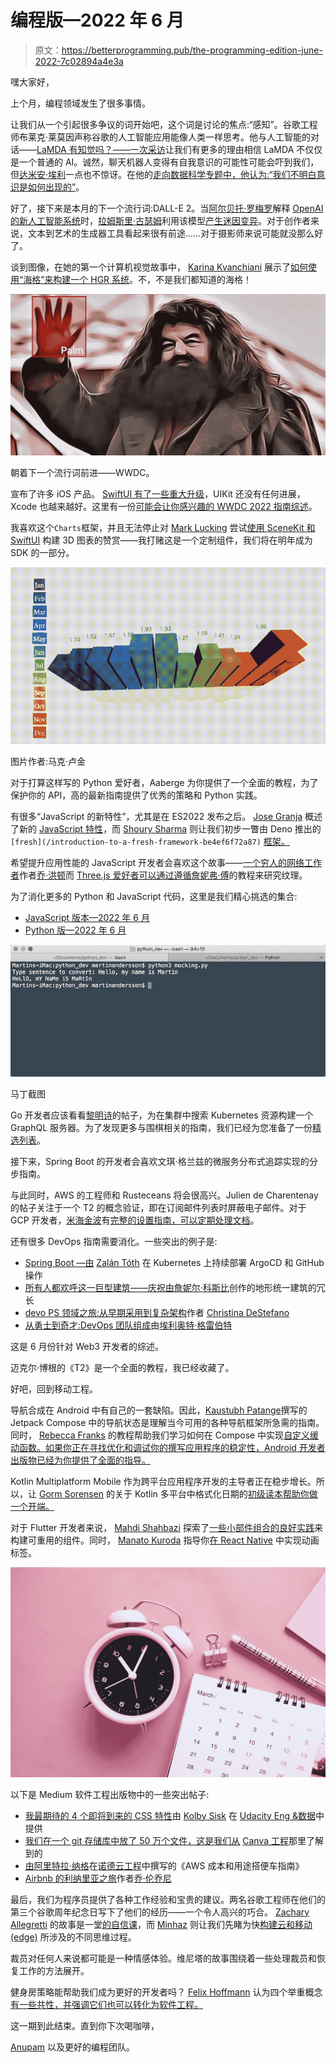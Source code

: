 # 编程版—2022 年 6 月

> 原文：<https://betterprogramming.pub/the-programming-edition-june-2022-7c02894a4e3a>

嘿大家好，

上个月，编程领域发生了很多事情。

让我们从一个引起很多争议的词开始吧，这个词是讨论的焦点:“感知”。谷歌工程师布莱克·莱莫因声称谷歌的人工智能应用能像人类一样思考。他与人工智能的对话——[LaMDA 有知觉吗？——一次采访](https://cajundiscordian.medium.com/)让我们有更多的理由相信 LaMDA 不仅仅是一个普通的 AI。诚然，聊天机器人变得有自我意识的可能性可能会吓到我们，但[达米安·埃利](https://medium.com/u/eeba8cca9417?source=post_page-----7c02894a4e3a--------------------------------)一点也不惊讶。在他的[走向数据科学专题中，他认为:“我们不明白意识是如何出现的”](https://towardsdatascience.com/is-ai-becoming-a-conscious-being-f135ed1a42bd)。

好了，接下来是本月的下一个流行词:DALL-E 2。当[阿尔贝托·罗梅罗](https://medium.com/u/7ba6be8a3022?source=post_page-----7c02894a4e3a--------------------------------)解释 [OpenAI 的新人工智能系统](https://medium.com/towards-data-science/dall-e-2-explained-the-promise-and-limitations-of-a-revolutionary-ai-3faf691be220)时，[拉姆斯里·古瑟姆](https://medium.com/u/e6123d005247?source=post_page-----7c02894a4e3a--------------------------------)利用该模型[产生迷因变异](https://pub.towardsai.net/generate-meme-variations-using-openais-dall-e-2-3f555971806)。对于创作者来说，文本到艺术的生成器工具看起来很有前途……对于摄影师来说可能就没那么好了。

谈到图像，在她的第一个计算机视觉故事中， [Karina Kvanchiani](https://medium.com/u/c57094b49167?source=post_page-----7c02894a4e3a--------------------------------) 展示了[如何使用“海格”来构建一个 HGR 系统](https://medium.com/@karinakvanciani/hagrid-hand-gesture-recognition-image-dataset-a70cc291e539)。不，不是我们都知道的海格！

![](img/a2bcaf42aeab68e020902cf1d3a849dd.png)

朝着下一个流行词前进——WWDC。

宣布了许多 iOS 产品。 [SwiftUI 有了一些重大升级](/swiftui-ios16-d7685c08f8d5)，UIKit 还没有任何进展，Xcode 也越来越好。这里有一份[可能会让你感兴趣的 WWDC 2022 指南综述](/the-wwdc-2022-edition-6496fafe17e6)。

我喜欢这个`Charts`框架，并且无法停止对 [Mark Lucking](https://medium.com/u/cad7f7bef2a?source=post_page-----7c02894a4e3a--------------------------------) 尝试[使用 SceneKit 和 SwiftUI](/build-a-3d-bar-chart-in-scenekit-with-swiftui-789a2631ef6f) 构建 3D 图表的赞赏——我打赌这是一个定制组件，我们将在明年成为 SDK 的一部分。

![](img/048a810f103783ce8212f231697d6f01.png)

图片作者:马克·卢金

对于打算这样写的 Python 爱好者，Aaberge 为你提供了一个全面的教程，为了保护你的 API，高的最新指南提供了优秀的策略和 Python 实践。

有很多“JavaScript 的新特性”，尤其是在 ES2022 发布之后。 [Jose Granja](https://medium.com/u/8ae6a5b70ece?source=post_page-----7c02894a4e3a--------------------------------) 概述了新的 [JavaScript 特性](/es2022-features-javascript-a9f8f5dcba5a)，而 [Shoury Sharma](https://medium.com/u/bb3ac6d4dcd5?source=post_page-----7c02894a4e3a--------------------------------) 则让我们初步一瞥由 Deno 推出的 `[fresh](/introduction-to-a-fresh-framework-be4ef6f72a87)` [框架。](/introduction-to-a-fresh-framework-be4ef6f72a87)

希望提升应用性能的 JavaScript 开发者会喜欢这个故事——[一个穷人的网络工作者](/2022-052-a-poor-mans-web-worker-279d17a13018)作者[乔·洪顿](https://medium.com/u/fa3a0ef9a6ff?source=post_page-----7c02894a4e3a--------------------------------)而 [Three.js 爱好者可以通过遵循](/working-with-texture-in-three-js-40ce5e8b96c4)[詹妮弗·傅](https://medium.com/u/faf2e58f3d28?source=post_page-----7c02894a4e3a--------------------------------)的教程来研究纹理。

为了消化更多的 Python 和 JavaScript 代码，这里是我们精心挑选的集合:

*   [JavaScript 版本—2022 年 6 月](/the-javascript-edition-june-2022-99af902c451e)
*   [Python 版—2022 年 6 月](/the-python-edition-june-2022-532f5d4493af)

![](img/b4b5d418efcc4e6f787aacff5f2450f1.png)

马丁截图

Go 开发者应该看看[黎明诗](https://medium.com/u/f42350a18ab7?source=post_page-----7c02894a4e3a--------------------------------)的帖子，为在集群中搜索 Kubernetes 资源构建一个 GraphQL 服务器。为了发现更多与围棋相关的指南，我们已经为您准备了一份[精选列表](/the-go-edition-june-2022-917cad0c1f58)。

接下来，Spring Boot 的开发者会喜欢文琪·格兰兹的微服务分布式追踪实现的分步指南。

与此同时，AWS 的工程师和 Rusteceans 将会很高兴。Julien de Charentenay 的帖子关注于一个 T2 的概念验证，即在订阅邮件列表时屏蔽电子邮件。对于 GCP 开发者，[米海金波](https://medium.com/u/63c655ab9359?source=post_page-----7c02894a4e3a--------------------------------)有[完整的设置指南，可以定期处理文档](/simple-scheduled-workloads-using-google-cloud-b23448a027ff)。

还有很多 DevOps 指南需要消化。一些突出的例子是:

*   [Spring Boot —由](/spring-boot-continuous-deployment-on-kubernetes-with-argocd-and-github-actions-made-easy-cb228bb5f808) [Zalán Tóth](https://medium.com/u/8af538bf2181?source=post_page-----7c02894a4e3a--------------------------------) 在 Kubernetes 上持续部署 ArgoCD 和 GitHub 操作
*   [所有人都欢呼这一巨型建筑——庆祝由](/all-hail-the-monolith-celebrating-the-verbosity-of-the-unified-architecture-in-terraform-81b53e3a03ae)[詹妮尔·科斯比](https://medium.com/u/aa7795a9e590?source=post_page-----7c02894a4e3a--------------------------------)创作的地形统一建筑的冗长
*   [devo PS 领域之旅:从早期采用到复杂架构](/journey-into-the-realm-of-devops-from-early-stage-adoption-to-complex-architecture-d18ba4c4c4f0)作者 [Christina DeStefano](https://medium.com/u/27885ea47ea?source=post_page-----7c02894a4e3a--------------------------------)
*   [从勇士到奇才:DevOps 团队组成](https://medium.com/better-programming/from-warriors-to-wizards-devops-team-composition-254351b13a0b)由[埃利奥特·格雷伯特](https://medium.com/u/fd20f381e372?source=post_page-----7c02894a4e3a--------------------------------)

这是 6 月份针对 Web3 开发者的综述。

迈克尔·博根的《T2》是一个全面的教程，我已经收藏了。

好吧，回到移动工程。

导航合成在 Android 中有自己的一套缺陷。因此，[Kaustubh Patange](https://proandroiddev.com/the-state-of-navigation-in-jetpack-compose-cc13eb6ac3d9)撰写的 Jetpack Compose 中的导航状态是理解当今可用的各种导航框架所急需的指南。同时， [Rebecca Franks](https://medium.com/u/3f9b9c30bec7?source=post_page-----7c02894a4e3a--------------------------------) 的教程帮助我们学习如何在 Compose 中实现[自定义缓动函数。如果你正在寻找优化和调试你的撰写应用程序的稳定性，Android 开发者出版物已经为你提供了全面的指导。](https://medium.com/androiddevelopers/easing-in-to-easing-curves-in-jetpack-compose-d72893eeeb4d)

Kotlin Multiplatform Mobile 作为跨平台应用程序开发的主导者正在稳步增长。所以，让 [Gorm Sorensen](https://medium.com/u/fb752ab6a599?source=post_page-----7c02894a4e3a--------------------------------) 的关于 Kotlin 多平台中格式化日期的[初级读本帮助你做一个开端。](/date-formatting-with-kotlin-multiplatform-1329a2b75bb)

对于 Flutter 开发者来说， [Mahdi Shahbazi](https://medium.com/u/dcda3a2bcc56?source=post_page-----7c02894a4e3a--------------------------------) 探索了[一些小部件组合的良好实践](/think-in-flutter-way-widget-composition-f8c4065de94b)来构建可重用的组件。同时， [Manato Kuroda](https://medium.com/u/f0d2b885ccf4?source=post_page-----7c02894a4e3a--------------------------------) 指导你[在 React Native](/how-to-implement-an-animated-tab-in-react-native-c1952ad7103e) 中实现动画标签。

![](img/fe2417a716bb78ffe22acd9aeb3f1f06.png)

以下是 Medium 软件工程出版物中的一些突出帖子:

*   [我最期待的 4 个即将到来的 CSS 特性](https://engineering.udacity.com/the-4-upcoming-css-features-im-most-excited-for-24b66293edfa)由 [Kolby Sisk](https://medium.com/u/50bf7ba9aae4?source=post_page-----7c02894a4e3a--------------------------------) 在 [Udacity Eng &数据](https://engineering.udacity.com/)中提供
*   [我们在一个 git 存储库中放了 50 万个文件，这是我们从](https://canvatechblog.com/we-put-half-a-million-files-in-one-git-repository-heres-what-we-learned-ec734a764181) [Canva 工程](https://medium.com/u/455dcbf38426?source=post_page-----7c02894a4e3a--------------------------------)那里了解到的
*   [由](https://medium.com/nordcloud-engineering/the-hitchhikers-guide-to-costs-and-usages-in-aws-d6a95de568d1)[阿里特拉·纳格](https://medium.com/u/4847ccd6f2a3?source=post_page-----7c02894a4e3a--------------------------------)在[诺德云工程](https://medium.com/nordcloud-engineering)中撰写的《AWS 成本和用途搭便车指南》
*   [Airbnb 的利纳里亚之旅](https://medium.com/airbnb-engineering/airbnbs-trip-to-linaria-dc169230bd12)作者[乔·伦乔尼](https://medium.com/u/e52389684329?source=post_page-----7c02894a4e3a--------------------------------)

最后，我们为程序员提供了各种工作经验和宝贵的建议。两名谷歌工程师在他们的第三个谷歌周年纪念日写下了他们的经历——一个令人高兴的巧合。 [Zachary Allegretti](https://medium.com/u/56611adad010?source=post_page-----7c02894a4e3a--------------------------------) 的故事是一堂[的自信课](/a-lesson-in-confidence-what-ive-learned-from-working-at-google-as-a-software-engineer-b19ecc091df7)，而 [Minhaz](https://medium.com/u/820b4ad3efe1?source=post_page-----7c02894a4e3a--------------------------------) 则让我们先睹为快[构建云和移动(edge)](/why-working-on-cloud-vs-mobile-edge-is-so-different-e32930f1c801) 所涉及的不同思维过程。

裁员对任何人来说都可能是一种情感体验。维尼塔的故事围绕着一些处理裁员和恢复工作的方法展开。

健身房策略能帮助我们成为更好的开发者吗？ [Felix Hoffmann](https://medium.com/u/7b216adfc0c?source=post_page-----7c02894a4e3a--------------------------------) 认为四个举重概念[有一些共性，并强调它们也可以转化为软件工程。](/use-gym-tactics-to-become-a-better-developer-7ce2a3f842cc)

这一期到此结束。直到你下次喝咖啡，

[Anupam](https://anupamchugh.medium.com/) 以及更好的编程团队。